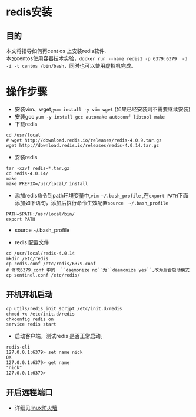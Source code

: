 # redis安装

## 目的  
本文将指导如何再cent os 上安装redis软件.  
本文centos使用容器技术实验，``docker run --name redis1 -p 6379:6379  -d -i -t centos /bin/bash``，同时也可以使用虚拟机完成。

# 操作步骤

* 安装vim、wget,``yum install -y vim wget``  (如果已经安装则不需要继续安装)
* 安装gcc ``yum -y install gcc automake autoconf libtool make``
* 下载redis    
```
cd /usr/local
# wget http://download.redis.io/releases/redis-4.0.9.tar.gz
wget http://download.redis.io/releases/redis-4.0.14.tar.gz
```
* 安装redis
```
tar -xzvf redis-*.tar.gz 
cd redis-4.0.14/
make
make PREFIX=/usr/local/ install
```

* 添加redis命令到path环境变量中,``vim ~/.bash_profile`` ,在``export PATH``下面添加如下语句，添加后执行命令生效配置``source  ~/.bash_profile``
```
PATH=$PATH:/usr/local/bin/
export PATH
```

* source ~/.bash_profile

*  redis 配置文件

```
cd /usr/local/redis-4.0.14
mkdir /etc/redis 
cp redis.conf /etc/redis/6379.conf
# 修改6379.conf 中的  ``daemonize no``为``daemonize yes``,改为后台启动模式
cp sentinel.conf /etc/redis/
```



## 开机开机启动

```
cp utils/redis_init_script /etc/init.d/redis
chmod +x /etc/init.d/redis 
chkconfig redis on 
service redis start
```

* 启动客户端，测试redis 是否正常启动。   
```
redis-cli 
127.0.0.1:6379> set name nick
OK
127.0.0.1:6379> get name 
"nick"
127.0.0.1:6379> 
```


## 开启远程端口

* 详细见[linux防火墙](/docs/Linux/content/iptables.md)
